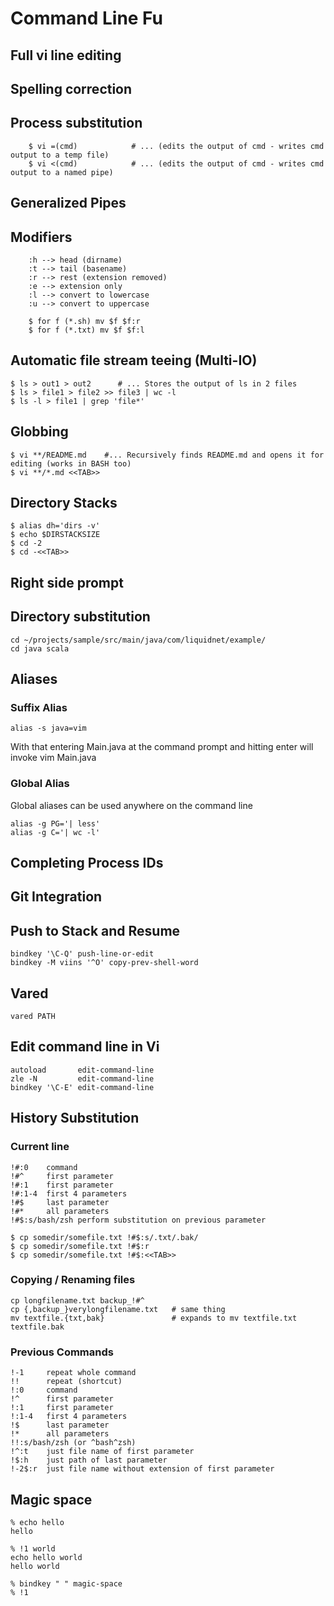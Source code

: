 # Command Line Fu

## Full vi line editing

## Spelling correction

## Process substitution

        $ vi =(cmd)            # ... (edits the output of cmd - writes cmd output to a temp file)
        $ vi <(cmd)            # ... (edits the output of cmd - writes cmd output to a named pipe)

## Generalized Pipes

## Modifiers

        :h --> head (dirname)
        :t --> tail (basename)
        :r --> rest (extension removed)
        :e --> extension only
        :l --> convert to lowercase
        :u --> convert to uppercase

        $ for f (*.sh) mv $f $f:r
        $ for f (*.txt) mv $f $f:l

## Automatic file stream teeing (Multi-IO)

    $ ls > out1 > out2      # ... Stores the output of ls in 2 files
    $ ls > file1 > file2 >> file3 | wc -l
    $ ls -l > file1 | grep 'file*'

## Globbing

    $ vi **/README.md    #... Recursively finds README.md and opens it for editing (works in BASH too)
    $ vi **/*.md <<TAB>>

## Directory Stacks

    $ alias dh='dirs -v'
    $ echo $DIRSTACKSIZE
    $ cd -2
    $ cd -<<TAB>>

## Right side prompt

## Directory substitution

    cd ~/projects/sample/src/main/java/com/liquidnet/example/
    cd java scala

## Aliases

### Suffix Alias

    alias -s java=vim

With that entering Main.java at the command prompt and hitting enter will invoke vim Main.java

### Global Alias

Global aliases can be used anywhere on the command line

    alias -g PG='| less'
    alias -g C='| wc -l'

## Completing Process IDs

## Git Integration

## Push to Stack and Resume

    bindkey '\C-Q' push-line-or-edit
    bindkey -M viins '^O' copy-prev-shell-word

## Vared

    vared PATH

## Edit command line in Vi

    autoload       edit-command-line
    zle -N         edit-command-line
    bindkey '\C-E' edit-command-line

## History Substitution

### Current line

    !#:0    command
    !#^     first parameter
    !#:1    first parameter
    !#:1-4  first 4 parameters
    !#$     last parameter
    !#*     all parameters
    !#$:s/bash/zsh perform substitution on previous parameter

    $ cp somedir/somefile.txt !#$:s/.txt/.bak/
    $ cp somedir/somefile.txt !#$:r
    $ cp somedir/somefile.txt !#$:<<TAB>>

### Copying / Renaming files

    cp longfilename.txt backup_!#^
    cp {,backup_}verylongfilename.txt   # same thing
    mv textfile.{txt,bak}               # expands to mv textfile.txt textfile.bak

### Previous Commands

    !-1     repeat whole command
    !!      repeat (shortcut)
    !:0     command
    !^      first parameter
    !:1     first parameter
    !:1-4   first 4 parameters
    !$      last parameter
    !*      all parameters
    !!:s/bash/zsh (or ^bash^zsh)
    !^:t    just file name of first parameter
    !$:h    just path of last parameter
    !-2$:r  just file name without extension of first parameter

## Magic space

    % echo hello
    hello

    % !1 world
    echo hello world
    hello world

    % bindkey " " magic-space
    % !1
